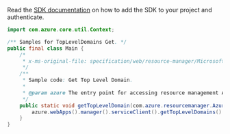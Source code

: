 Read the [SDK documentation](https://github.com/Azure/azure-sdk-for-java/blob/azure-resourcemanager_2.12.0/sdk/resourcemanager/azure-resourcemanager/README.md) on how to add the SDK to your project and authenticate.

```java
import com.azure.core.util.Context;

/** Samples for TopLevelDomains Get. */
public final class Main {
    /*
     * x-ms-original-file: specification/web/resource-manager/Microsoft.DomainRegistration/stable/2021-03-01/examples/GetTopLevelDomain.json
     */
    /**
     * Sample code: Get Top Level Domain.
     *
     * @param azure The entry point for accessing resource management APIs in Azure.
     */
    public static void getTopLevelDomain(com.azure.resourcemanager.AzureResourceManager azure) {
        azure.webApps().manager().serviceClient().getTopLevelDomains().getWithResponse("com", Context.NONE);
    }
}
```
